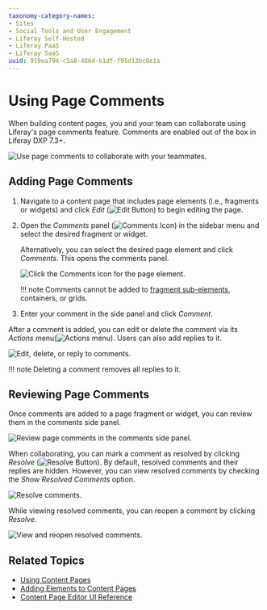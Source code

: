 ```yaml
---
taxonomy-category-names:
- Sites
- Social Tools and User Engagement
- Liferay Self-Hosted
- Liferay PaaS
- Liferay SaaS
uuid: 919ea794-c5a8-486d-b1df-f91d13bc8e1a
---
```


# Using Page Comments

When building content pages, you and your team can collaborate using Liferay's page comments feature. Comments are enabled out of the box in Liferay DXP 7.3+.

![Use page comments to collaborate with your teammates.](./using-page-comments/images/01.png)

## Adding Page Comments

1. Navigate to a content page that includes page elements (i.e., fragments or widgets) and click *Edit* (![Edit Button](../../../images/icon-edit-pencil.png)) to begin editing the page.

1. Open the *Comments* panel (![Comments Icon](../../../images/icon-comments-w.png)) in the sidebar menu and select the desired fragment or widget.

   Alternatively, you can select the desired page element and click *Comments*. This opens the comments panel.

   ![Click the Comments icon for the page element.](./using-page-comments/images/02.png)

   !!! note
       Comments cannot be added to [fragment sub-elements](../page-fragments-and-widgets/using-fragments/configuring-fragments/fragment-sub-elements-reference.md), containers, or grids.

1. Enter your comment in the side panel and click *Comment*.

After a comment is added, you can edit or delete the comment via its *Actions* menu(![Actions menu](../../../images/icon-actions.png)). Users can also add replies to it.

![Edit, delete, or reply to comments.](./using-page-comments/images/03.png)

!!! note
    Deleting a comment removes all replies to it.

## Reviewing Page Comments

Once comments are added to a page fragment or widget, you can review them in the comments side panel.

![Review page comments in the comments side panel.](./using-page-comments/images/04.png)

When collaborating, you can mark a comment as resolved by clicking *Resolve* (![Resolve Button](../../../images/icon-resolve.png)). By default, resolved comments and their replies are hidden. However, you can view resolved comments by checking the *Show Resolved Comments* option.

![Resolve comments.](./using-page-comments/images/05.png)

While viewing resolved comments, you can reopen a comment by clicking *Resolve*.

![View and reopen resolved comments.](using-page-comments/images/06.png)

## Related Topics

- [Using Content Pages](../using-content-pages.md)
- [Adding Elements to Content Pages](./adding-elements-to-content-pages.md)
- [Content Page Editor UI Reference](./content-page-editor-ui-reference.md)
